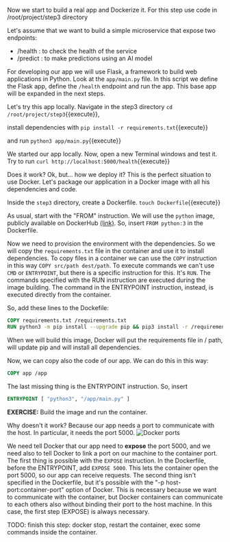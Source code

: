 Now we start to build a real app and Dockerize it. For this step use code in /root/project/step3 directory

Let's assume that we want to build a simple microservice that expose two endpoints:
- /health : to check the health of the service
- /predict : to make predictions using an AI model

For developing our app we will use Flask, a framework to build web applications in Python. Look at the `app/main.py` file. In this script we define the Flask app, define the `/health` endpoint and run the app. This base app will be expanded in the next steps.

Let's try this app locally.
Navigate in the step3 directory `cd /root/project/step3`{{execute}},

install dependencies with `pip install -r requirements.txt`{{execute}}

and run `python3 app/main.py`{{execute}}

We started our app locally. Now, open a new Terminal windows and test it. Try to run `curl http://localhost:5000/health`{{execute}}

Does it work? Ok, but... how we deploy it? This is the perfect situation to use Docker. Let's package our application in a Docker image with all his dependencies and code.

Inside the `step3` directory, create a Dockerfile. `touch Dockerfile`{{execute}}

As usual, start with the "FROM" instruction. We will use the `python` image, publicly available on DockerHub [(link)](https://hub.docker.com/_/python). So, insert `FROM python:3` in the Dockerfile.

Now we need to provision the environment with the dependencies. So we will copy the `requirements.txt` file in the container and use it to install dependencies. To copy files in a container we can use the `COPY` instruction in this way `COPY src/path dest/path`. To execute commands we can't use `CMD` or `ENTRYPOINT`, but there is a specific instruction for this. It's `RUN`. The commands specified with the RUN instruction are executed during the image building. The command in the ENTRYPOINT instruction, instead, is executed directly from the container.

So, add these lines to the Dockefile:
```Dockerfile
COPY requirements.txt /requirements.txt
RUN python3 -m pip install --upgrade pip && pip3 install -r /requirements.txt
```

When we will build this image, Docker will put the requirements file in / path, will update pip and will install all dependencies.

Now, we can copy also the code of our app. We can do this in this way: 
```Dockerfile
COPY app /app
```

The last missing thing is the ENTRYPOINT instruction. So, insert 
```Dockerfile
ENTRYPOINT [ "python3", "/app/main.py" ]
```

**EXERCISE:** Build the image and run the container.

Why doesn't it work? Because our app needs a port to communicate with the host. In particular, it needs the port 5000.
![Docker ports](https://raw.githubusercontent.com/dcc-sapienza/katacoda-scenarios/master/docker/part1/images/docker_ports.png)

We need tell Docker that our app need to **expose** the port 5000, and we need also to tell Docker to link a port on our machine to the container port.
The first thing is possible with the `EXPOSE` instruction. In the Dockerfile, before the ENTRYPOINT, add `EXPOSE 5000`. This lets the container open the port 5000, so our app can receive requests. 
The second thing isn't specified in the Dockerfile, but it's possible with the "-p host-port:container-port" option of Docker.
This is necessary because we want to communicate with the container, but Docker containers can communicate to each others also without binding their port to the host machine. In this case, the first step (EXPOSE) is always necessary.

TODO: finish this step: docker stop, restart the container, exec some commands inside the container.

